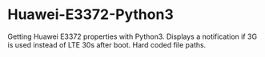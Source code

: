 # Huawei-E3372-Python3
Getting Huawei E3372 properties with Python3. Displays a notification if 3G is used instead of LTE 30s after boot. Hard coded file paths.
